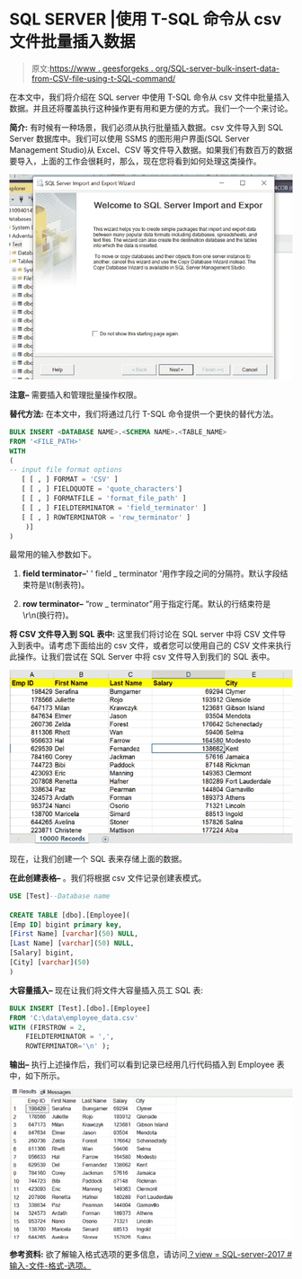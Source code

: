 # SQL SERVER |使用 T-SQL 命令从 csv 文件批量插入数据

> 原文:[https://www . geesforgeks . org/SQL-server-bulk-insert-data-from-CSV-file-using-t-SQL-command/](https://www.geeksforgeeks.org/sql-server-bulk-insert-data-from-csv-file-using-t-sql-command/)

在本文中，我们将介绍在 SQL server 中使用 T-SQL 命令从 csv 文件中批量插入数据。并且还将覆盖执行这种操作更有用和更方便的方式。我们一个一个来讨论。

**简介:**
有时候有一种场景，我们必须从执行批量插入数据。csv 文件导入到 SQL Server 数据库中。我们可以使用 SSMS 的图形用户界面(SQL Server Management Studio)从 Excel、CSV 等文件导入数据。如果我们有数百万的数据要导入，上面的工作会很耗时，那么，现在您将看到如何处理这类操作。

![](img/86f9fca2e50666a85731517d3d3881ea.png)

**注意–**
需要插入和管理批量操作权限。

**替代方法:**
在本文中，我们将通过几行 T-SQL 命令提供一个更快的替代方法。

```sql
BULK INSERT <DATABASE NAME>.<SCHEMA NAME>.<TABLE_NAME>
FROM '<FILE_PATH>'
WITH
(
-- input file format options
   [ [ , ] FORMAT = 'CSV' ]
   [ [ , ] FIELDQUOTE = 'quote_characters']
   [ [ , ] FORMATFILE = 'format_file_path' ]
   [ [ , ] FIELDTERMINATOR = 'field_terminator' ]
   [ [ , ] ROWTERMINATOR = 'row_terminator' ]
    )]
)
```

最常用的输入参数如下。

1.  **field terminator–**'
    ' field _ terminator '用作字段之间的分隔符。默认字段结束符是\t(制表符)。

2.  **row terminator–**
    “row _ terminator”用于指定行尾。默认的行结束符是\r\n(换行符)。

**将 CSV 文件导入到 SQL 表中:**
这里我们将讨论在 SQL server 中将 CSV 文件导入到表中。请考虑下面给出的 csv 文件，或者您可以使用自己的 CSV 文件来执行此操作。让我们尝试在 SQL Server 中将 csv 文件导入到我们的 SQL 表中。

![](img/de5f1c58b74b0b9dabd8a20f32310e83.png)

现在，让我们创建一个 SQL 表来存储上面的数据。

**在此创建表格–**
。我们将根据 csv 文件记录创建表模式。

```sql
USE [Test]--Database name

CREATE TABLE [dbo].[Employee](                              
[Emp ID] bigint primary key,
[First Name] [varchar](50) NULL,
[Last Name] [varchar](50) NULL,
[Salary] bigint,
[City] [varchar](50)
)
```

**大容量插入–**
现在让我们将文件大容量插入员工 SQL 表:

```sql
BULK INSERT [Test].[dbo].[Employee]
FROM 'C:\data\employee_data.csv'
WITH (FIRSTROW = 2,
    FIELDTERMINATOR = ',',
    ROWTERMINATOR='\n' );
```

**输出–**
执行上述操作后，我们可以看到记录已经用几行代码插入到 Employee 表中，如下所示。

![](img/81c6573e6b19f70b7193ddab872a3127.png)

**参考资料:**
欲了解输入格式选项的更多信息，请访问[？view = SQL-server-2017 #输入-文件-格式-选项。](https://docs.microsoft.com/en-us/sql/t-sql/statements/bulk-insert-transact-sql?view=sql-server-2017#input-file-format-options)
